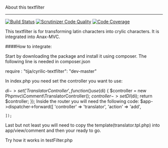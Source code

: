 About this textfilter
***********************************

[![Build Status](https://travis-ci.org/tija14/textFilterCyrillic.svg?branch=master)](https://travis-ci.org/tija14/textFilterCyrillic)
[![Scrutinizer Code Quality](https://scrutinizer-ci.com/g/tija14/textFilterCyrillic/badges/quality-score.png?b=master)](https://scrutinizer-ci.com/g/tija14/textFilterCyrillic/?branch=master)
[![Code Coverage](https://scrutinizer-ci.com/g/tija14/textFilterCyrillic/badges/coverage.png?b=master)](https://scrutinizer-ci.com/g/tija14/textFilterCyrillic/?branch=master)


This textfilter is for transforming
latin characters into crylic characters.
It is integrated into Anax-MVC.

####How to integrate:

Start by downloading the package and install it using composer.
The following line is needed in composer.json

require : "tija/cyrilic-textfilter": "dev-master"

In index.php you need set the controller you want to use:

$di->set('TranslatorController', function() use ($di) { 
    $controller = new Phpmvc\Comment\TranslatorController(); 
    $controller->setDI($di); 
    return $controller; 
}); 
Inside the router you will need the following code: 
$app->dispatcher->forward([
        'controller' => 'translator',
        'action'     => 'add',
		
    ]);
	
Last but not least you will need to copy the template(translator.tpl.php) into
app/view/comment and then your ready to go.

Try how it works in testFilter.php
